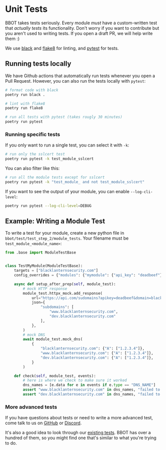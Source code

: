 # Unit Tests

BBOT takes tests seriously. Every module *must* have a custom-written test that *actually tests* its functionality. Don't worry if you want to contribute but you aren't used to writing tests. If you open a draft PR, we will help write them :)

We use [black](https://github.com/psf/black) and [flake8](https://flake8.pycqa.org/en/latest/) for linting, and [pytest](https://docs.pytest.org/en/8.2.x/) for tests.

## Running tests locally

We have Github actions that automatically run tests whenever you open a Pull Request. However, you can also run the tests locally with `pytest`:

```bash
# format code with black
poetry run black .

# lint with flake8
poetry run flake8

# run all tests with pytest (takes rougly 30 minutes)
poetry run pytest
```

### Running specific tests

If you only want to run a single test, you can select it with `-k`:

```bash
# run only the sslcert test
poetry run pytest -k test_module_sslcert
```

You can also filter like this:
```bash
# run all the module tests except for sslcert
poetry run pytest -k "test_module_ and not test_module_sslcert"
```

If you want to see the output of your module, you can enable `--log-cli-level`:
```bash
poetry run pytest --log-cli-level=DEBUG
```

## Example: Writing a Module Test

To write a test for your module, create a new python file in `bbot/test/test_step_2/module_tests`. Your filename must be `test_module_<module_name>`:

```python title="test_module_mymodule.py"
from .base import ModuleTestBase


class TestMyModule(ModuleTestBase):
    targets = ["blacklanternsecurity.com"]
    config_overrides = {"modules": {"mymodule": {"api_key": "deadbeef"}}}

    async def setup_after_prep(self, module_test):
        # mock HTTP response
        module_test.httpx_mock.add_response(
            url="https://api.com/sudomains?apikey=deadbeef&domain=blacklanternsecurity.com",
            json={
                "subdomains": [
                    "www.blacklanternsecurity.com",
                    "dev.blacklanternsecurity.com"
                ],
            },
        )
        # mock DNS
        await module_test.mock_dns(
            {
                "blacklanternsecurity.com": {"A": ["1.2.3.4"]},
                "www.blacklanternsecurity.com": {"A": ["1.2.3.4"]},
                "dev.blacklanternsecurity.com": {"A": ["1.2.3.4"]},
            }
        )

    def check(self, module_test, events):
        # here is where we check to make sure it worked
        dns_names = [e.data for e in events if e.type == "DNS_NAME"]
        assert "www.blacklanternsecurity.com" in dns_names, "failed to find subdomain #1"
        assert "dev.blacklanternsecurity.com" in dns_names, "failed to find subdomain #2"
```

### More advanced tests

If you have questions about tests or need to write a more advanced test, come talk to us on [GitHub](https://github.com/blacklanternsecurity/bbot/discussions) or [Discord](https://discord.com/invite/PZqkgxu5SA).

It's also a good idea to look through our [existing tests](https://github.com/blacklanternsecurity/bbot/tree/stable/bbot/test/test_step_2/module_tests). BBOT has over a hundred of them, so you might find one that's similar to what you're trying to do.
